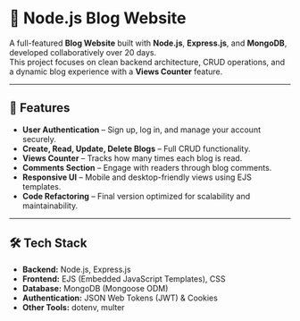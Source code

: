 # 📝 Node.js Blog Website

A full-featured **Blog Website** built with **Node.js**, **Express.js**, and **MongoDB**, developed collaboratively over 20 days.  
This project focuses on clean backend architecture, CRUD operations, and a dynamic blog experience with a **Views Counter** feature.

---

## 🚀 Features

- **User Authentication** – Sign up, log in, and manage your account securely.
- **Create, Read, Update, Delete Blogs** – Full CRUD functionality.
- **Views Counter** – Tracks how many times each blog is read.
- **Comments Section** – Engage with readers through blog comments.
- **Responsive UI** – Mobile and desktop-friendly views using EJS templates.
- **Code Refactoring** – Final version optimized for scalability and maintainability.

---

## 🛠 Tech Stack

- **Backend:** Node.js, Express.js
- **Frontend:** EJS (Embedded JavaScript Templates), CSS
- **Database:** MongoDB (Mongoose ODM)
- **Authentication:** JSON Web Tokens (JWT) & Cookies
- **Other Tools:** dotenv, multer
